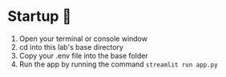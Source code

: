 # Startup 🚀
1. Open your terminal or console window
2. cd into this lab's base directory
3. Copy your .env file into the base folder
4. Run the app by running the command `streamlit run app.py`